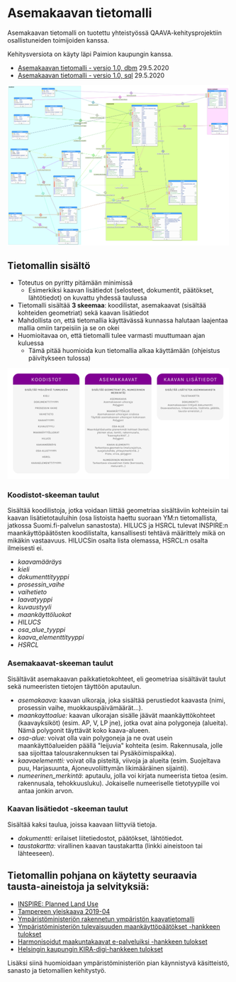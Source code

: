 # Asemakaavan tietomalli

Asemakaavan tietomalli on tuotettu yhteistyössä QAAVA-kehitysprojektiin osallistuneiden toimijoiden kanssa. 

Kehitysversiota on käyty läpi Paimion kaupungin kanssa.
- [Asemakaavan tietomalli - versio 1.0, dbm](tietomalli_luonnos.dbm) 29.5.2020
- [Asemakaavan tietomalli - versio 1.0, sql](tietomalli_luonnos.sql) 29.5.2020

<img src="tietomalli_luonnos.png" width="500"/>

## Tietomallin sisältö

- Toteutus on pyritty pitämään minimissä
    - Esimerkiksi kaavan lisätiedot (selosteet, dokumentit, päätökset, lähtötiedot) on kuvattu yhdessä taulussa
- Tietomalli sisältää **3 skeemaa**: koodilistat, asemakaavat (sisältää kohteiden geometriat) sekä kaavan lisätiedot
- Mahdollista on, että tietomallia käyttävässä kunnassa halutaan laajentaa mallia omiin tarpeisiin ja se on okei
- Huomioitavaa on, että tietomalli tulee varmasti muuttumaan ajan kuluessa
    - Tämä pitää huomioida kun tietomallia alkaa käyttämään (ohjeistus päivitykseen tulossa)

<img src="asemakaavan_tietomalli_graafinen.png" width="500">

### Koodistot-skeeman taulut

Sisältää koodilistoja, jotka voidaan liittää geometriaa sisältäviin kohteisiin tai kaavan lisätietotauluihin (osa listoista haettu suoraan YM:n tietomallista, jatkossa Suomi.fi-palvelun sanastosta). HILUCS ja HSRCL tulevat INSPIRE:n maankäyttöpäätösten koodilistalta, kansallisesti tehtävä määrittely mikä on mikäkin vastaavuus. HILUCSin osalta lista olemassa, HSRCL:n osalta ilmeisesti ei.

- *kaavamääräys*
- *kieli*
- *dokumenttityyppi*
- *prosessin_vaihe*
- *vaihetieto*
- *laavatyyppi*
- *kuvaustyyli*
- *maankäyttöluokat*
- *HILUCS*
- *osa_alue_tyyppi*
- *kaava_elementtityyppi*
- *HSRCL*

### Asemakaavat-skeeman taulut

Sisältävät asemakaavan paikkatietokohteet, eli geometriaa sisältävät taulut sekä numeeristen tietojen täyttöön aputaulun.

- *asemakaava:* kaavan ulkoraja, joka sisältää perustiedot kaavasta (nimi, prosessin vaihe, muokkauspäivämäärät...).
- *maankayttoalue:* kaavan ulkorajan sisälle jäävät maankäyttökohteet (kaavayksiköt) (esim. AP, V, LP jne), jotka ovat aina polygoneja (alueita). Nämä polygonit täyttävät koko kaava-alueen.
- *osa-alue:* voivat olla vain polygoneja ja ne ovat usein maankäyttöalueiden päällä "leijuvia" kohteita (esim. Rakennusala, jolle saa sijoittaa talousrakennuksen tai Pysäköimispaikka).
- *kaavaelementti:* voivat olla pisteitä, viivoja ja alueita (esim. Suojeltava puu, Harjasuunta, Ajoneuvoliittymän likimääräinen sijainti).
- *numeerinen_merkintä*: aputaulu, jolla voi kirjata numeerista tietoa (esim. rakennusala, tehokkuusluku). Jokaiselle numeeriselle tietotyypille voi antaa jonkin arvon. 

### Kaavan lisätiedot -skeeman taulut

Sisältää kaksi taulua, joissa kaavaan liittyviä tietoja. 

- *dokumentti:* erilaiset liitetiedostot, päätökset, lähtötiedot.
- *taustakartta:* virallinen kaavan taustakartta (linkki aineistoon tai lähteeseen).

## Tietomallin pohjana on käytetty seuraavia tausta-aineistoja ja selvityksiä:

- [INSPIRE: Planned Land Use](https://inspire.ec.europa.eu/data-model/approved/r4618-ir/html/index.htm?goto=2:3:10:1:4:8445)
- [Tampereen yleiskaava 2019-04](https://github.com/GispoCoding/Tampere-KDYK/blob/master/database_model/2019-04-19-avoin_yleiskaava.png)
- [Ympäristöministeriön rakennetun ympäristön kaavatietomalli](https://github.com/YM-rakennettu-ymparisto/kaavatietomalli/blob/master/uml/Kaavoituksen_kansallinen_tietomalli_14062019.pdf)
- [Ympäristöministeriön tulevaisuuden maankäyttöpäätökset -hankkeen tulokset](http://julkaisut.valtioneuvosto.fi/handle/10024/162107)
- [Harmonisoidut maakuntakaavat e-palveluiksi -hankkeen tulokset](https://www.lounaistieto.fi/maakuntakaavat/)
- [Helsingin kaupungin KIRA-digi-hankkeen tulokset](https://www.avoindata.fi/data/fi/dataset/kiradigi_helsingin-asemakaavat-yhteisena-tietovarantona/resource/0e35451b-862e-4a1a-b3f9-15f03db7466b?inner_span=True)

Lisäksi siinä huomioidaan ympäristöministeriön pian käynnistyvä käsitteistö, sanasto ja tietomallien kehitystyö. 
